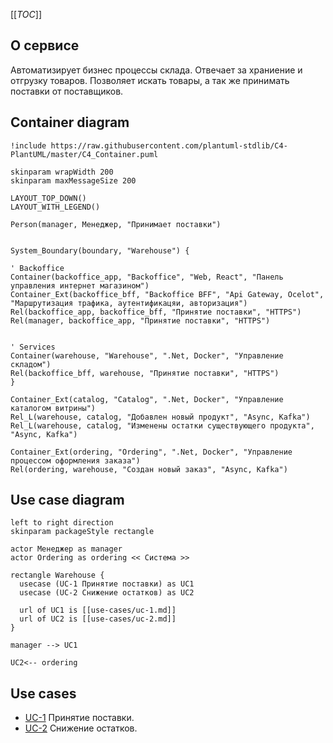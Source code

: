 [[_TOC_]]

## О сервисе
Автоматизирует бизнес процессы склада.
Отвечает за храниение и отгрузку товаров.
Позволяет искать товары, а так же принимать поставки от поставщиков.

## Container diagram
```plantuml
!include https://raw.githubusercontent.com/plantuml-stdlib/C4-PlantUML/master/C4_Container.puml

skinparam wrapWidth 200
skinparam maxMessageSize 200

LAYOUT_TOP_DOWN()
LAYOUT_WITH_LEGEND()

Person(manager, Менеджер, "Принимает поставки")


System_Boundary(boundary, "Warehouse") {

' Backoffice
Container(backoffice_app, "Backoffice", "Web, React", "Панель управления интернет магазином")  
Container_Ext(backoffice_bff, "Backoffice BFF", "Api Gateway, Ocelot", "Маршрутизация трафика, аутентификацяи, авторизация")
Rel(backoffice_app, backoffice_bff, "Принятие поставки", "HTTPS")
Rel(manager, backoffice_app, "Принятие поставки", "HTTPS")


' Services
Container(warehouse, "Warehouse", ".Net, Docker", "Управление складом")
Rel(backoffice_bff, warehouse, "Принятие поставки", "HTTPS")
}

Container_Ext(catalog, "Catalog", ".Net, Docker", "Управление каталогом витрины")
Rel_L(warehouse, catalog, "Добавлен новый продукт", "Async, Kafka")
Rel_L(warehouse, catalog, "Изменены остатки существующего продукта", "Async, Kafka")

Container_Ext(ordering, "Ordering", ".Net, Docker", "Управление процессом оформления заказа")
Rel(ordering, warehouse, "Cоздан новый заказ", "Async, Kafka")

```

## Use case diagram
```plantuml
left to right direction
skinparam packageStyle rectangle

actor Менеджер as manager
actor Ordering as ordering << Система >>

rectangle Warehouse {
  usecase (UC-1 Принятие поставки) as UC1
  usecase (UC-2 Снижение остатков) as UC2

  url of UC1 is [[use-cases/uc-1.md]]
  url of UC2 is [[use-cases/uc-2.md]]
}

manager --> UC1

UC2<-- ordering
```
## Use cases
- [UC-1](use-cases/uc-1.md) Принятие поставки.
- [UC-2](use-cases/uc-2.md) Снижение остатков.

